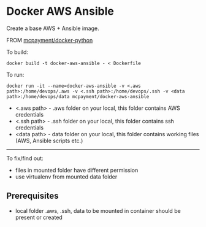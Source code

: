 # Docker AWS Ansible 

Create a base  AWS + Ansible image.

FROM [mcpayment/docker-python](https://github.com/mcpayment/docker-python)

To build:

`docker build -t docker-aws-ansible - < Dockerfile`

To run:

`docker run -it --name=docker-aws-ansible -v <.aws path>:/home/devops/.aws -v <.ssh path>:/home/devops/.ssh -v <data path>:/home/devops/data mcpayment/docker-aws-ansible`

- <.aws path> - .aws folder on your local, this folder contains AWS credentials
- <.ssh path> - .ssh folder on your local, this folder contains ssh credentials
- \<data path\> - data folder on your local, this folder contains working files (AWS, Ansible scripts etc.)

---

To fix/find out:

- files in mounted folder have different permission
- use virtualenv from mounted data folder


## Prerequisites 

- local folder .aws, .ssh, data to be mounted in container should be present or created

